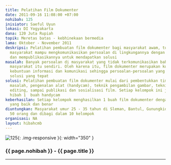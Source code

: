 ```yaml
---
title: Pelatihan Film Dokumenter
date: 2011-09-16 11:08:00 +07:00
nohibah: 125
inisiator: Saeful Uyun
lokasi: DI Yogyakarta
dana: 120 Juta Rupiah
topik: Meretas batas - kebhinekaan bermedia
lama: Oktober - November 2011
deskripsi: Pelatihan pembuatan film dokumenter bagi masyarakat awam, tujuannya agar
  masyarakat mampu mengkomunikasikan persoalan di lingkungannya dengan media film
  dan mempublikasikannya untuk mendapatkan solusi
masalah: Banyak persoalan di masyarakat yang tidak terkomunikasikan bahkan diinternal
  masyarakat itu sendiri. Oleh karena itu, film dokumenter merupakan kunci untuk membuka
  kebuntuan informasi dan komunikasi sehingga persoalan-persoalan yang ada mendapatkan
  solusi yang tepat
solusi: Pelatihan pembuatan film dokumenter mulai dari pembentukkan tim, identifikasi
  masalah, pengenalan alat (handycam), teknik pengambilan gambar, teknik wawancara,
  editing, sampai publikasi dan sosialisasi film. Setiap kelompok ini juga akan mendapatkan
  hibah 1  buah handycam
keberhasilan: Setiap kelompok menghasilkan 1 buah film dokumenter dengan teknik-teknik
  yang baik dan benar
diuntungkan: Masyarakat umur 25 - 35 tahun di Sleman, Bantul, Gunungkidul yang berjumlah
  50 orang dan dibagi dalam 10 kelompok
organisasi: NA
layout: hibahcmb
---
```


![125](/static/img/hibahcmb/125.png){: .img-responsive }{: width="350" }

### {{ page.nohibah }} - {{ page.title }}

---
